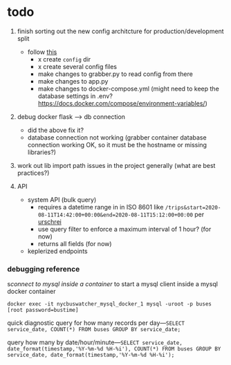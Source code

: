 # todo

1. finish sorting out the new config architcture for production/development split
    - follow [this](https://softwareengineering.stackexchange.com/questions/342788/best-way-to-handle-dev-test-prod-variables-in-python)
        - x create `config` dir
        - x create several config files
        - make changes to grabber.py to read config from there
        - make changes to app.py
        - make changes to docker-compose.yml (might need to keep the database settings in .env? https://docs.docker.com/compose/environment-variables/)

2. debug docker flask --> db connection
    - did the above fix it?
    - database connection not working (grabber container database connection working OK, so it must be the hostname or missing libraries?)

3. work out lib import path issues in the project generally (what are best practices?)   
   
4. API
    - system API (bulk query)
        - requires a datetime range in in ISO 8601 like `/trips&start=2020-08-11T14:42:00+00:00&end=2020-08-11T15:12:00+00:00` per [urschrei](https://twitter.com/urschrei/status/1309473665789165569)
        - use query filter to enforce a maximum interval of 1 hour? (for now)
        - returns all fields (for now)
    - keplerized endpoints


### debugging reference

s*connect to mysql inside a container* to start a mysql client inside a mysql docker container

```
docker exec -it nycbuswatcher_mysql_docker_1 mysql -uroot -p buses
[root password=bustime]
```

quick diagnostic query for how many records per day—`SELECT service_date, COUNT(*) FROM buses GROUP BY service_date;`

query how many by date/hour/minute—`SELECT service_date, date_format(timestamp,'%Y-%m-%d %H-%i'), COUNT(*) FROM buses GROUP BY service_date, date_format(timestamp,'%Y-%m-%d %H-%i');`